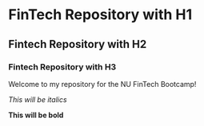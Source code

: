 # FinTech Repository with H1

## Fintech Repository with H2

### Fintech Repository with H3

Welcome to my repository for the NU FinTech Bootcamp!

*This will be italics*

**This will be bold**